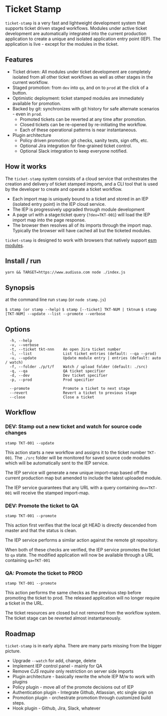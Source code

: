 # Ticket Stamp

`ticket-stamp` is a very fast and lightweight development system that supports ticket driven staged workflows. Modules under active ticket development are automatically integrated into the current production application to create a unique and isolated application entry point (IEP). The application is live - except for the modules in the ticket.

## Features

- Ticket driven: All modules under ticket development are completely isolated from all other ticket workflows as well as other stages in the current workflow.
- Staged promotion: from `dev` into `qa`, and on to `prod` at the click of a button.
- Optimistic deployment: ticket stamped modules are immediately available for promotion.
- Backed by git: synchronizes with git history for safe alternate scenarios - even in `prod`.
  - Promoted tickets can be reverted at any time after promotion.
  - Closed tickets can be re-opened by re-initiating the workflow.
  - Each of these operational patterns is near instantaneous.
- Plugin architecture
  - Policy driven promotion: git checks, sanity tests, sign offs, etc.
  - Optional Jira integration for fine-grained ticket control.
  - Optional Slack integration to keep everyone notified.

## How it works

The `ticket-stamp` system consists of a cloud service that orchestrates the creation and delivery of ticket stamped imports, and a CLI tool that is used by the developer to create and operate a ticket workflow.

- Each import map is uniquely bound to a ticket and stored in an IEP (isolated entry point) in the IEP cloud service.
- The IEP is progressively upgraded through module development
- A page url with a stage:ticket query (`?dev=TKT-001`) will load the IEP import map into the page response.
- The browser then resolves all of its imports through the import map. Typically the browser will have cached all but the
  ticketed modules.

`ticket-stamp` is designed to work with browsers that natively support [esm modules](https://developer.mozilla.org/en-US/docs/Web/JavaScript/Reference/Statements/import).

## Install / run

`yarn && TARGET=https://www.audiusa.com node ./index.js`

## Synopsis

at the command line run `stamp` (or `node stamp.js`)

`$ stamp (or stamp --help)`
`$ stamp [--ticket] TKT-NUM | tktnum`
`$ stamp [TKT-NUM] --update --list --promote --verbose`

## Options

```
  -h, --help
  -v, --verbose
  -t, --ticket tkt-nnn    An open Jira ticket number
  -l, --list              List ticket entries (default: --qa --prod)
  -u, --update            Update module entry | entries (default: auto / watch)
  -f, --folder ./p/t/f    Watch / upload folder (default: ./src)
  -q, --qa                QA ticket specifier
  -d, --dev               Dev ticket specifier
  -p, --prod              Prod specifier

  --promote               Promote a ticket to next stage
  --revert                Revert a ticket to previous stage
  --close                 Close a ticket
```

## Workflow

### DEV: Stamp out a new ticket and watch for source code changes

`stamp TKT-001 --update`

This action starts a new workflow and assigns it to the ticket number `TKT-001`. The `./src` folder will be monitored for saved source code modules which will be automatically sent to the IEP service.

The IEP service will generate a new unique import-map based off the current production map but amended to include the latest uploaded module.

The IEP service guarantees that any URL with a query containing `dev=TKT-001` will receive the stamped import-map.

### DEV: Promote the ticket to QA

`stamp TKT-001 --promote`

This action first verifies that the local git HEAD is directly descended from master and that the status is clean.

The IEP service performs a similar action against the remote git repository.

When both of these checks are verified, the IEP service promotes the ticket to `qa` state. The modified application will now be available through a URL containing `qa=TKT-001`

### QA: Promote the ticket to PROD

`stamp TKT-001 --promote`

This action performs the same checks as the previous step before promoting the ticket to prod. The released application will no longer require a ticket in the URL.

The ticket resources are closed but not removed from the workflow system. The ticket stage can be reverted almost instantaneously.

## Roadmap

`ticket-stamp` is in early alpha. There are many parts missing from the bigger picture.

- Upgrade `--watch` for add, change, delete
- Implement IEP control panel - mainly for QA
- Remove _CJS require_ only restriction on server side imports
- Plugin architecture - basically rewrite the whole IEP M/w to work with plugins
- Policy plugin - move all of the promote decisions out of IEP
- Authentication plugin - Integrate Github, Atlassian, etc single sign on
- Promotion plugin - orchestrate promotion through customized build steps.
- Hook plugin - Github, Jira, Slack, whatever
